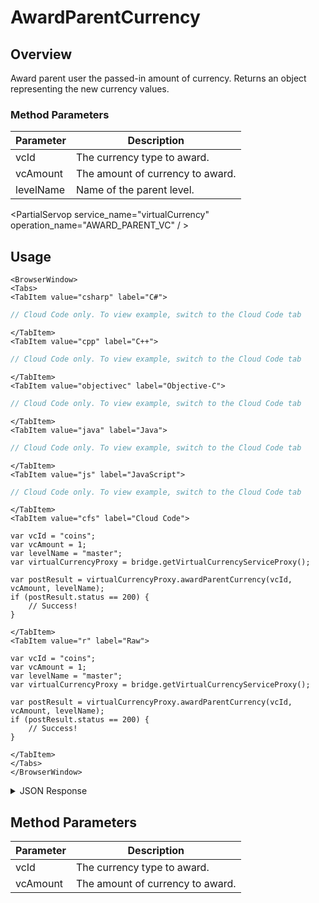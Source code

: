 # AwardParentCurrency
## Overview
Award parent user the passed-in amount of currency. Returns an object representing the new currency values.



### Method Parameters
Parameter | Description
--------- | -----------
vcId | The currency type to award.
vcAmount | The amount of currency to award.
levelName | Name of the parent level.

<PartialServop service_name="virtualCurrency" operation_name="AWARD_PARENT_VC" / >

## Usage

```mdx-code-block
<BrowserWindow>
<Tabs>
<TabItem value="csharp" label="C#">
```

```csharp
// Cloud Code only. To view example, switch to the Cloud Code tab
```

```mdx-code-block
</TabItem>
<TabItem value="cpp" label="C++">
```

```cpp
// Cloud Code only. To view example, switch to the Cloud Code tab
```

```mdx-code-block
</TabItem>
<TabItem value="objectivec" label="Objective-C">
```

```objectivec
// Cloud Code only. To view example, switch to the Cloud Code tab
```

```mdx-code-block
</TabItem>
<TabItem value="java" label="Java">
```

```java
// Cloud Code only. To view example, switch to the Cloud Code tab
```

```mdx-code-block
</TabItem>
<TabItem value="js" label="JavaScript">
```

```javascript
// Cloud Code only. To view example, switch to the Cloud Code tab
```

```mdx-code-block
</TabItem>
<TabItem value="cfs" label="Cloud Code">
```

```cfscript
var vcId = "coins";
var vcAmount = 1;
var levelName = "master";
var virtualCurrencyProxy = bridge.getVirtualCurrencyServiceProxy();

var postResult = virtualCurrencyProxy.awardParentCurrency(vcId, vcAmount, levelName);
if (postResult.status == 200) {
    // Success!
}
```

```mdx-code-block
</TabItem>
<TabItem value="r" label="Raw">
```

```cfscript
var vcId = "coins";
var vcAmount = 1;
var levelName = "master";
var virtualCurrencyProxy = bridge.getVirtualCurrencyServiceProxy();

var postResult = virtualCurrencyProxy.awardParentCurrency(vcId, vcAmount, levelName);
if (postResult.status == 200) {
    // Success!
}
```

```mdx-code-block
</TabItem>
</Tabs>
</BrowserWindow>
```

<details>
<summary>JSON Response</summary>

```json
{
    "status" : 200,
    "data" :
    {
        "currencyMap": {
            "gems": {
                "purchased": 0,
                "balance": 0,
                "consumed": 0,
                "awarded": 0
            },
            "gold": {
                "purchased": 0,
                "balance": 100,
                "consumed": 0,
                "awarded": 100
            }
        }
    }
}
```
</details>

## Method Parameters
Parameter | Description
--------- | -----------
vcId | The currency type to award. 
vcAmount | The amount of currency to award. 


